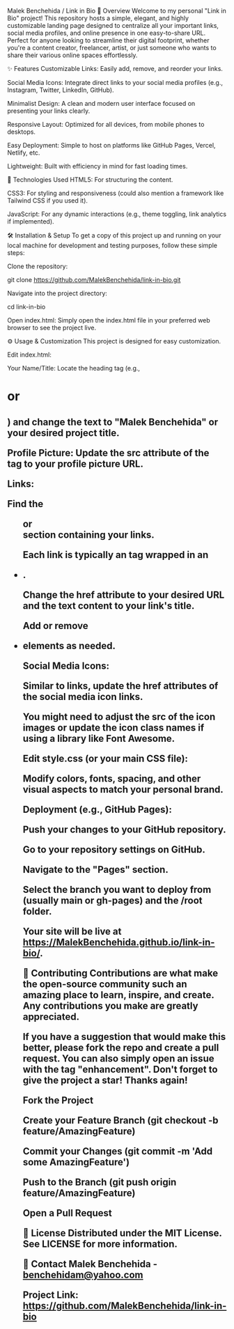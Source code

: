 Malek Benchehida / Link in Bio
🌟 Overview
Welcome to my personal "Link in Bio" project! This repository hosts a simple, elegant, and highly customizable landing page designed to centralize all your important links, social media profiles, and online presence in one easy-to-share URL. Perfect for anyone looking to streamline their digital footprint, whether you're a content creator, freelancer, artist, or just someone who wants to share their various online spaces effortlessly.

✨ Features
Customizable Links: Easily add, remove, and reorder your links.

Social Media Icons: Integrate direct links to your social media profiles (e.g., Instagram, Twitter, LinkedIn, GitHub).

Minimalist Design: A clean and modern user interface focused on presenting your links clearly.

Responsive Layout: Optimized for all devices, from mobile phones to desktops.

Easy Deployment: Simple to host on platforms like GitHub Pages, Vercel, Netlify, etc.

Lightweight: Built with efficiency in mind for fast loading times.

🚀 Technologies Used
HTML5: For structuring the content.

CSS3: For styling and responsiveness (could also mention a framework like Tailwind CSS if you used it).

JavaScript: For any dynamic interactions (e.g., theme toggling, link analytics if implemented).

🛠️ Installation & Setup
To get a copy of this project up and running on your local machine for development and testing purposes, follow these simple steps:

Clone the repository:

git clone https://github.com/MalekBenchehida/link-in-bio.git

Navigate into the project directory:

cd link-in-bio

Open index.html:
Simply open the index.html file in your preferred web browser to see the project live.

⚙️ Usage & Customization
This project is designed for easy customization.

Edit index.html:

Your Name/Title: Locate the heading tag (e.g., <h1> or <h2>) and change the text to "Malek Benchehida" or your desired project title.

Profile Picture: Update the src attribute of the <img> tag to your profile picture URL.

Links:

Find the <ul> or <nav> section containing your links.

Each link is typically an <a> tag wrapped in an <li>.

Change the href attribute to your desired URL and the text content to your link's title.

Add or remove <li> elements as needed.

Social Media Icons:

Similar to links, update the href attributes of the social media icon links.

You might need to adjust the src of the icon images or update the icon class names if using a library like Font Awesome.

Edit style.css (or your main CSS file):

Modify colors, fonts, spacing, and other visual aspects to match your personal brand.

Deployment (e.g., GitHub Pages):

Push your changes to your GitHub repository.

Go to your repository settings on GitHub.

Navigate to the "Pages" section.

Select the branch you want to deploy from (usually main or gh-pages) and the /root folder.

Your site will be live at https://MalekBenchehida.github.io/link-in-bio/.

🤝 Contributing
Contributions are what make the open-source community such an amazing place to learn, inspire, and create. Any contributions you make are greatly appreciated.

If you have a suggestion that would make this better, please fork the repo and create a pull request. You can also simply open an issue with the tag "enhancement".
Don't forget to give the project a star! Thanks again!

Fork the Project

Create your Feature Branch (git checkout -b feature/AmazingFeature)

Commit your Changes (git commit -m 'Add some AmazingFeature')

Push to the Branch (git push origin feature/AmazingFeature)

Open a Pull Request

📄 License
Distributed under the MIT License. See LICENSE for more information.

📧 Contact
Malek Benchehida - benchehidam@yahoo.com

Project Link: https://github.com/MalekBenchehida/link-in-bio

